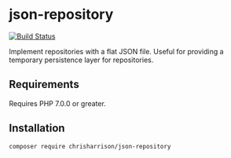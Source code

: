 # json-repository

[![Build Status](https://travis-ci.org/chrisharrison/json-repository.svg?branch=master)](https://travis-ci.org/chrisharrison/json-repository)

Implement repositories with a flat JSON file. Useful for providing a temporary persistence layer for repositories.

## Requirements ##

Requires PHP 7.0.0 or greater.

## Installation ##

`composer require chrisharrison/json-repository`
